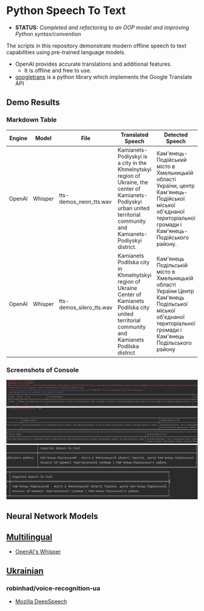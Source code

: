 # Python Speech To Text
* **STATUS:** *Completed and refactoring to an OOP model and improving Python syntax/convention*

The scripts in this repository demonstrate modern offline speech to text capabilities using pre-trained language models.
* OpenAI provides accurate translations and additional features.
  * It is offline and free to use.
* [googletrans](https://pypi.org/project/googletrans/) is a python library which implements the Google Translate API

## Demo Results

### Markdown Table
| Engine | Model   | File                     | Translated Speech                                                                                                                                                             | Detected Speech                                                                                                                                                  | Expected Speech                                                                                                                                                      |
|--------|---------|--------------------------|-------------------------------------------------------------------------------------------------------------------------------------------------------------------------------|------------------------------------------------------------------------------------------------------------------------------------------------------------------|----------------------------------------------------------------------------------------------------------------------------------------------------------------------|
| OpenAI | Whisper | tts-demos_neon_tts.wav   | Kamianets-Podiyskyi is a city in the Khmelnytskyi region of Ukraine, the center of Kamianets-Podiyskyi urban united territorial community and Kamianets-Podiyskyi district.   | Кам'янець-Подійський місто в Хмельницькій області України, центр Кам'янець-Подійської міської об'єднаної територіальної громади і Кам'янець-Подійського району.  | Кам'янець-Подільський - місто в Хмельницькій області України, центр Кам'янець-Подільської міської об'єднаної територіальної громади і Кам'янець-Подільського району. | 
| OpenAI | Whisper | tts-demos_silero_tts.wav | Kamianets Podilska city in Khmelnytskyi region of Ukraine Center of Kamianets Podilska city united territorial community and Kamianets Podilska district                      | Кам'янець Подільській місто в Хмельницькій області України Центр Кам'янець Подільської міської об'єднаної територіальної громади і Кам'янець Подільського району | Кам'янець-Подільський - місто в Хмельницькій області України, центр Кам'янець-Подільської міської об'єднаної територіальної громади і Кам'янець-Подільського району. |

### Screenshots of Console
![tabuleted results](./Images/tabulated_results_one.png)
![tabuleted results](./Images/tabulated_results_two.png)
![tabuleted results](./Images/tabulated_results_three.png)

## Neural Network Models
## [Multilingual](./Neural%20Network%20Models/README.md#Multilingual)
* [OpenAI's Whisper](https://openai.com/blog/whisper/)
## [Ukrainian](./Neural%20Network%20Models/README.md#Ukrainian)
### robinhad/voice-recognition-ua
* [Mozilla DeepSpeech](https://openai.com/blog/whisper/)
